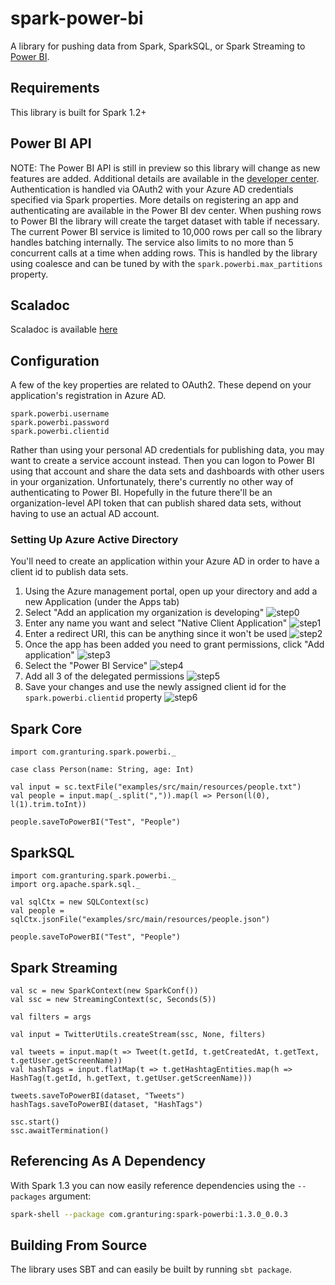 # spark-power-bi
A library for pushing data from Spark, SparkSQL, or Spark Streaming to [Power BI](https://powerbi.com/).

## Requirements
This library is built for Spark 1.2+

## Power BI API
NOTE: The Power BI API is still in preview so this library will change as new features are added. Additional details are available in the [developer center](https://msdn.microsoft.com/en-us/library/dn877544.aspx). Authentication is handled via OAuth2 with your Azure AD credentials specified via Spark properties. More details on registering an app and authenticating are available in the Power BI dev center. When pushing rows to Power BI the library will create the target dataset with table if necessary. The current Power BI service is limited to 10,000 rows per call so the library handles batching internally. The service also limits to no more than 5 concurrent calls at a time when adding rows. This is handled by the library using coalesce and can be tuned by with the `spark.powerbi.max_partitions` property.

## Scaladoc
Scaladoc is available [here](http://granturing.github.io/spark-power-bi/docs)

## Configuration
A few of the key properties are related to OAuth2. These depend on your application's registration in Azure AD.
```
spark.powerbi.username
spark.powerbi.password
spark.powerbi.clientid
```

Rather than using your personal AD credentials for publishing data, you may want to create a service account instead. Then you can logon to Power BI using that account and share the data sets and dashboards with other users in your organization. Unfortunately, there's currently no other way of authenticating to Power BI. Hopefully in the future there'll be an organization-level API token that can publish shared data sets, without having to use an actual AD account.

### Setting Up Azure Active Directory
You'll need to create an application within your Azure AD in order to have a client id to publish data sets.

1. Using the Azure management portal, open up your directory and add a new Application (under the Apps tab)
2. Select "Add an application my organization is developing"
![step0](http://granturing.github.io/spark-power-bi/images/AD_Setup_0.png)
3. Enter any name you want and select "Native Client Application"
![step1](http://granturing.github.io/spark-power-bi/images/AD_Setup_1.png)
4. Enter a redirect URI, this can be anything since it won't be used
![step2](http://granturing.github.io/spark-power-bi/images/AD_Setup_2.png)
5. Once the app has been added you need to grant permissions, click "Add application"
![step3](http://granturing.github.io/spark-power-bi/images/AD_Setup_3.png)
6. Select the "Power BI Service"
![step4](http://granturing.github.io/spark-power-bi/images/AD_Setup_4.png)
7. Add all 3 of the delegated permissions
![step5](http://granturing.github.io/spark-power-bi/images/AD_Setup_5.png)
8. Save your changes and use the newly assigned client id for the `spark.powerbi.clientid` property
![step6](http://granturing.github.io/spark-power-bi/images/AD_Setup_6.png)

## Spark Core
```
import com.granturing.spark.powerbi._

case class Person(name: String, age: Int)

val input = sc.textFile("examples/src/main/resources/people.txt")
val people = input.map(_.split(",")).map(l => Person(l(0), l(1).trim.toInt))

people.saveToPowerBI("Test", "People")
```

## SparkSQL
```
import com.granturing.spark.powerbi._
import org.apache.spark.sql._

val sqlCtx = new SQLContext(sc)
val people = sqlCtx.jsonFile("examples/src/main/resources/people.json")

people.saveToPowerBI("Test", "People")
```

## Spark Streaming
```
val sc = new SparkContext(new SparkConf())
val ssc = new StreamingContext(sc, Seconds(5))

val filters = args

val input = TwitterUtils.createStream(ssc, None, filters)

val tweets = input.map(t => Tweet(t.getId, t.getCreatedAt, t.getText, t.getUser.getScreenName))
val hashTags = input.flatMap(t => t.getHashtagEntities.map(h => HashTag(t.getId, h.getText, t.getUser.getScreenName)))

tweets.saveToPowerBI(dataset, "Tweets")
hashTags.saveToPowerBI(dataset, "HashTags")

ssc.start()
ssc.awaitTermination()
```

## Referencing As A Dependency
With Spark 1.3 you can now easily reference dependencies using the `--packages` argument:
```bash
spark-shell --package com.granturing:spark-powerbi:1.3.0_0.0.3
```

## Building From Source
The library uses SBT and can easily be built by running ```sbt package```.
